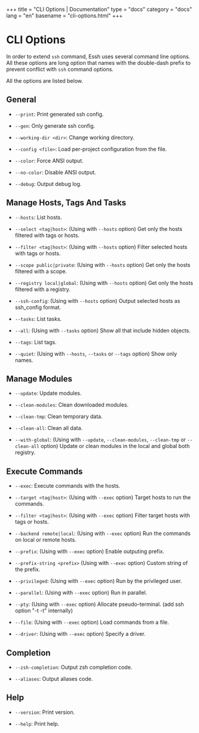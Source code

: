 +++
title = "CLI Options | Documentation"
type = "docs"
category = "docs"
lang = "en"
basename = "cli-options.html"
+++

# CLI Options

In order to extend `ssh` command, Essh uses several command line options.
All these options are long option that names with the double-dash prefix to prevent conflict with `ssh` command options.

All the options are listed below.

## General

* `--print`: Print generated ssh config.

* `--gen`: Only generate ssh config.

* `--working-dir <dir>`: Change working directory.

* `--config <file>`: Load per-project configuration from the file.

* `--color`: Force ANSI output.

* `--no-color`: Disable ANSI output.

* `--debug`: Output debug log.

## Manage Hosts, Tags And Tasks

* `--hosts`: List hosts.

* `--select <tag|host>`: (Using with `--hosts` option) Get only the hosts filtered with tags or hosts.

* `--filter <tag|host>`: (Using with `--hosts` option) Filter selected hosts with tags or hosts.

* `--scope public|private`: (Using with `--hosts` option) Get only the hosts filtered with a scope.

* `--registry local|global`: (Using with `--hosts` option) Get only the hosts filtered with a registry.

* `--ssh-config`: (Using with `--hosts` option) Output selected hosts as ssh_config format.

* `--tasks`: List tasks.

* `--all`: (Using with `--tasks` option) Show all that include hidden objects.

* `--tags`: List tags.

* `--quiet`: (Using with `--hosts`, `--tasks` or `--tags` option) Show only names.

## Manage Modules

* `--update`: Update modules.

* `--clean-modules`: Clean downloaded modules.

* `--clean-tmp`: Clean temporary data.

* `--clean-all`: Clean all data.

* `--with-global`: (Using with `--update`, `--clean-modules`, `--clean-tmp` or `--clean-all` option) Update or clean modules in the local and global both registry.

## Execute Commands

* `--exec`: Execute commands with the hosts.

* `--target <tag|host>`: (Using with `--exec` option) Target hosts to run the commands.

* `--filter <tag|host>`: (Using with `--exec` option) Filter target hosts with tags or hosts.

* `--backend remote|local`: (Using with `--exec` option) Run the commands on local or remote hosts.

* `--prefix`: (Using with `--exec` option) Enable outputing prefix.

* `--prefix-string <prefix>` (Using with `--exec` option) Custom string of the prefix.

* `--privileged`: (Using with `--exec` option) Run by the privileged user.

* `--parallel`: (Using with `--exec` option) Run in parallel.

* `--pty`: (Using with `--exec` option) Allocate pseudo-terminal. (add ssh option "-t -t" internally)

* `--file`: (Using with `--exec` option) Load commands from a file.

* `--driver`: (Using with `--exec` option) Specify a driver.

## Completion

* `--zsh-completion`: Output zsh completion code.

* `--aliases`: Output aliases code.

## Help

* `--version`: Print version.

* `--help`: Print help.
